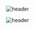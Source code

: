 ![header](https://capsule-render.vercel.app/api?type=Waving!&section=header&text=Jowhaa's_Git_World&color=timeAuto)


![header](https://capsule-render.vercel.app/api?type=Waving!&section=footer&color=timeAuto)
<!--
**Jowhaa/Jowhaa** is a ✨ _special_ ✨ repository because its `README.md` (this file) appears on your GitHub profile.

Here are some ideas to get you started:

- 🔭 I’m currently working on ...
- 🌱 I’m currently learning ...
- 👯 I’m looking to collaborate on ...
- 🤔 I’m looking for help with ...
- 💬 Ask me about ...
- 📫 How to reach me: ...
- 😄 Pronouns: ...
- ⚡ Fun fact: ...
-->
